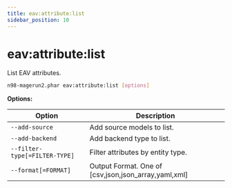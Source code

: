```yaml
---
title: eav:attribute:list
sidebar_position: 10
---
```


# eav:attribute:list

List EAV attributes.

```sh
n98-magerun2.phar eav:attribute:list [options]
```

**Options:**

| Option                     | Description                                          |
|----------------------------|------------------------------------------------------|
| `--add-source`             | Add source models to list.                           |
| `--add-backend`            | Add backend type to list.                            |
| `--filter-type[=FILTER-TYPE]` | Filter attributes by entity type.                    |
| `--format[=FORMAT]`        | Output Format. One of [csv,json,json_array,yaml,xml] |

